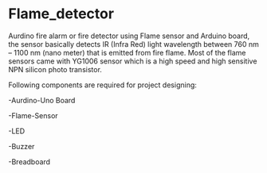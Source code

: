 # Flame_detector
Aurdino fire alarm or fire detector using Flame sensor and Arduino board, the sensor basically detects IR (Infra Red) light wavelength between 760 nm – 1100 nm (nano meter) that is emitted from fire flame. Most of the flame sensors came with YG1006 sensor which is a high speed and high sensitive NPN silicon photo transistor.

Following components are required for project designing:

-Aurdino-Uno Board

-Flame-Sensor

-LED

-Buzzer

-Breadboard

